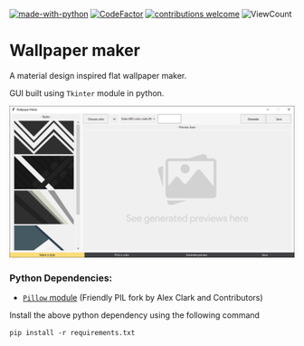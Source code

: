 [![made-with-python](https://img.shields.io/static/v1?label=Made%20with&message=Python&logo=python&labelColor=FFD745&color=3475A7)](https://www.python.org/)
[![CodeFactor](https://www.codefactor.io/repository/github/sourhub226/wallpaper-maker-python/badge)](https://www.codefactor.io/repository/github/sourhub226/wallpaper-maker-python)
[![contributions welcome](https://img.shields.io/badge/contributions-welcome-brightgreen.svg?style=flat)](https://github.com/sourhub226/wallpaper-maker-python/issues)
![ViewCount](https://views.whatilearened.today/views/github/sourhub226/wallpaper-maker-python.svg)

# Wallpaper maker

A material design inspired flat wallpaper maker.

GUI built using `Tkinter` module in python.

![preview](preview.png)

### Python Dependencies:

-   [`Pillow` module](https://pypi.org/project/Pillow/) (Friendly PIL fork by Alex Clark and Contributors)

Install the above python dependency using the following command

    pip install -r requirements.txt
